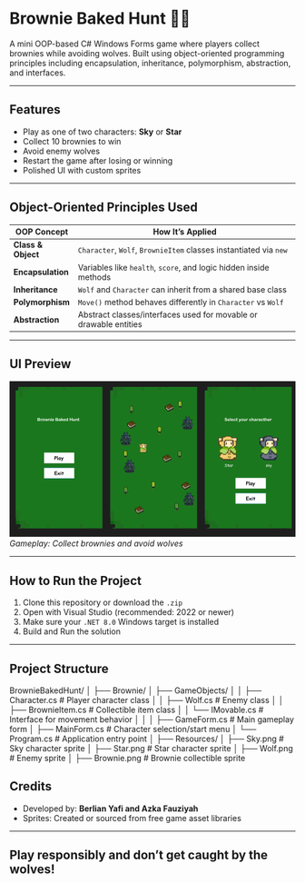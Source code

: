 # Brownie Baked Hunt 🍫🐺

A mini OOP-based C# Windows Forms game where players collect brownies while avoiding wolves. Built using object-oriented programming principles including encapsulation, inheritance, polymorphism, abstraction, and interfaces.

---

## Features

- Play as one of two characters: **Sky** or **Star**
- Collect 10 brownies to win
- Avoid enemy wolves
- Restart the game after losing or winning
- Polished UI with custom sprites

---

## Object-Oriented Principles Used

| OOP Concept     | How It’s Applied                                      |
|------------------|--------------------------------------------------------|
| **Class & Object** | `Character`, `Wolf`, `BrownieItem` classes instantiated via `new` |
| **Encapsulation** | Variables like `health`, `score`, and logic hidden inside methods |
| **Inheritance**   | `Wolf` and `Character` can inherit from a shared base class |
| **Polymorphism**  | `Move()` method behaves differently in `Character` vs `Wolf` |
| **Abstraction**   | Abstract classes/interfaces used for movable or drawable entities |

---

## UI Preview

![Game Screenshot](UIBrownie.png)
*Gameplay: Collect brownies and avoid wolves*

---

## How to Run the Project

1. Clone this repository or download the `.zip`  
2. Open with Visual Studio (recommended: 2022 or newer)
3. Make sure your `.NET 8.0` Windows target is installed
4. Build and Run the solution

---

## Project Structure

BrownieBakedHunt/
│
├── Brownie/
│   ├── GameObjects/
│   │   ├── Character.cs        # Player character class
│   │   ├── Wolf.cs             # Enemy class
│   │   ├── BrownieItem.cs      # Collectible item class
│   │   └── IMovable.cs         # Interface for movement behavior
│   │
│   ├── GameForm.cs             # Main gameplay form
│   ├── MainForm.cs             # Character selection/start menu
│   └── Program.cs              # Application entry point
│
├── Resources/
│   ├── Sky.png                 # Sky character sprite
│   ├── Star.png                # Star character sprite
│   ├── Wolf.png                # Enemy sprite
│   ├── Brownie.png             # Brownie collectible sprite


## Credits

- Developed by: **Berlian Yafi and Azka Fauziyah**
- Sprites: Created or sourced from free game asset libraries

---

## Play responsibly and don’t get caught by the wolves!